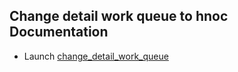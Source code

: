 ## Change detail work queue to hnoc Documentation

* Launch [change_detail_work_queue](change_detail_work_queue.md)